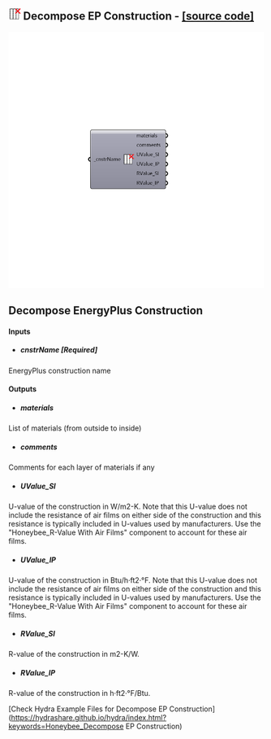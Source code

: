 ## ![](../../images/icons/Decompose_EP_Construction.png) Decompose EP Construction - [[source code]](https://github.com/ladybug-tools/honeybee-legacy/tree/master/src/Honeybee_Decompose%20EP%20Construction.py)

![](../../images/components/Decompose_EP_Construction.png)

Decompose EnergyPlus Construction
 -
 

#### Inputs
* ##### cnstrName [Required]
EnergyPlus construction name

#### Outputs
* ##### materials
List of materials (from outside to inside)
* ##### comments
Comments for each layer of materials if any
* ##### UValue_SI
U-value of the construction in W/m2-K.  Note that this U-value does not include the resistance of air films on either side of the construction and this resistance is typically included in U-values used by manufacturers.  Use the "Honeybee_R-Value With Air Films" component to account for these air films.
* ##### UValue_IP
U-value of the construction in Btu/h·ft2·°F.  Note that this U-value does not include the resistance of air films on either side of the construction and this resistance is typically included in U-values used by manufacturers.  Use the "Honeybee_R-Value With Air Films" component to account for these air films.
* ##### RValue_SI
R-value of the construction in m2-K/W.
* ##### RValue_IP
R-value of the construction in h·ft2·°F/Btu.


[Check Hydra Example Files for Decompose EP Construction](https://hydrashare.github.io/hydra/index.html?keywords=Honeybee_Decompose EP Construction)